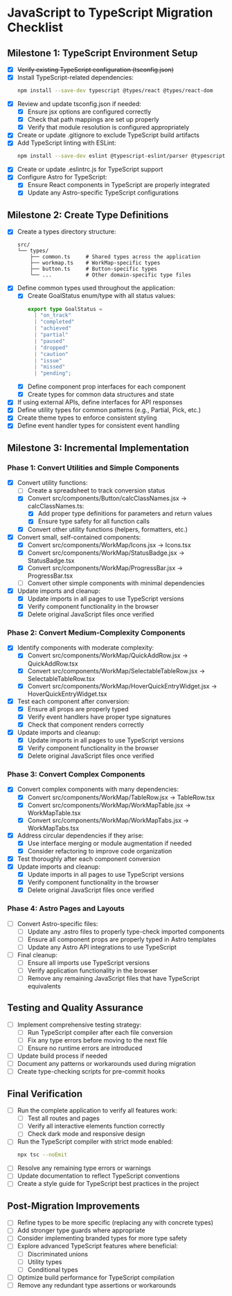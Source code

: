 # JavaScript to TypeScript Migration Checklist

## Milestone 1: TypeScript Environment Setup

- [x] ~~Verify existing TypeScript configuration (tsconfig.json)~~
- [x] Install TypeScript-related dependencies:
  ```bash
  npm install --save-dev typescript @types/react @types/react-dom
  ```
- [x] Review and update tsconfig.json if needed:
  - [x] Ensure jsx options are configured correctly
  - [x] Check that path mappings are set up properly
  - [x] Verify that module resolution is configured appropriately
- [x] Create or update .gitignore to exclude TypeScript build artifacts
- [x] Add TypeScript linting with ESLint:
  ```bash
  npm install --save-dev eslint @typescript-eslint/parser @typescript-eslint/eslint-plugin
  ```
- [x] Create or update .eslintrc.js for TypeScript support
- [x] Configure Astro for TypeScript:
  - [x] Ensure React components in TypeScript are properly integrated
  - [x] Update any Astro-specific TypeScript configurations

## Milestone 2: Create Type Definitions

- [x] Create a types directory structure:
  ```
  src/
  └── types/
      ├── common.ts     # Shared types across the application
      ├── workmap.ts    # WorkMap-specific types
      ├── button.ts     # Button-specific types
      └── ...           # Other domain-specific type files
  ```
- [x] Define common types used throughout the application:
  - [x] Create GoalStatus enum/type with all status values:
    ```typescript
    export type GoalStatus =
      | "on_track"
      | "completed"
      | "achieved"
      | "partial"
      | "paused"
      | "dropped"
      | "caution"
      | "issue"
      | "missed"
      | "pending";
    ```
  - [x] Define component prop interfaces for each component
  - [x] Create types for common data structures and state
- [x] If using external APIs, define interfaces for API responses
- [x] Define utility types for common patterns (e.g., Partial, Pick, etc.)
- [x] Create theme types to enforce consistent styling
- [x] Define event handler types for consistent event handling

## Milestone 3: Incremental Implementation

### Phase 1: Convert Utilities and Simple Components

- [x] Convert utility functions:
  - [ ] Create a spreadsheet to track conversion status
  - [x] Convert src/components/Button/calcClassNames.jsx → calcClassNames.ts:
    - [x] Add proper type definitions for parameters and return values
    - [x] Ensure type safety for all function calls
  - [x] Convert other utility functions (helpers, formatters, etc.)
- [x] Convert small, self-contained components:
  - [x] Convert src/components/WorkMap/Icons.jsx → Icons.tsx
  - [x] Convert src/components/WorkMap/StatusBadge.jsx → StatusBadge.tsx
  - [x] Convert src/components/WorkMap/ProgressBar.jsx → ProgressBar.tsx
  - [ ] Convert other simple components with minimal dependencies
- [x] Update imports and cleanup:
  - [x] Update imports in all pages to use TypeScript versions
  - [x] Verify component functionality in the browser
  - [x] Delete original JavaScript files once verified

### Phase 2: Convert Medium-Complexity Components

- [x] Identify components with moderate complexity:
  - [x] Convert src/components/WorkMap/QuickAddRow.jsx → QuickAddRow.tsx
  - [x] Convert src/components/WorkMap/SelectableTableRow.jsx → SelectableTableRow.tsx
  - [x] Convert src/components/WorkMap/HoverQuickEntryWidget.jsx → HoverQuickEntryWidget.tsx
- [x] Test each component after conversion:
  - [x] Ensure all props are properly typed
  - [x] Verify event handlers have proper type signatures
  - [x] Check that component renders correctly
- [x] Update imports and cleanup:
  - [x] Update imports in all pages to use TypeScript versions
  - [x] Verify component functionality in the browser
  - [x] Delete original JavaScript files once verified

### Phase 3: Convert Complex Components

- [x] Convert complex components with many dependencies:
  - [x] Convert src/components/WorkMap/TableRow.jsx → TableRow.tsx
  - [x] Convert src/components/WorkMap/WorkMapTable.jsx → WorkMapTable.tsx
  - [x] Convert src/components/WorkMap/WorkMapTabs.jsx → WorkMapTabs.tsx
- [x] Address circular dependencies if they arise:
  - [x] Use interface merging or module augmentation if needed
  - [x] Consider refactoring to improve code organization
- [x] Test thoroughly after each component conversion
- [x] Update imports and cleanup:
  - [x] Update imports in all pages to use TypeScript versions
  - [x] Verify component functionality in the browser
  - [x] Delete original JavaScript files once verified

### Phase 4: Astro Pages and Layouts

- [ ] Convert Astro-specific files:
  - [ ] Update any .astro files to properly type-check imported components
  - [ ] Ensure all component props are properly typed in Astro templates
  - [ ] Update any Astro API integrations to use TypeScript
- [ ] Final cleanup:
  - [ ] Ensure all imports use TypeScript versions
  - [ ] Verify application functionality in the browser
  - [ ] Remove any remaining JavaScript files that have TypeScript equivalents

## Testing and Quality Assurance

- [ ] Implement comprehensive testing strategy:
  - [ ] Run TypeScript compiler after each file conversion
  - [ ] Fix any type errors before moving to the next file
  - [ ] Ensure no runtime errors are introduced
- [ ] Update build process if needed
- [ ] Document any patterns or workarounds used during migration
- [ ] Create type-checking scripts for pre-commit hooks

## Final Verification

- [ ] Run the complete application to verify all features work:
  - [ ] Test all routes and pages
  - [ ] Verify all interactive elements function correctly
  - [ ] Check dark mode and responsive design
- [ ] Run the TypeScript compiler with strict mode enabled:
  ```bash
  npx tsc --noEmit
  ```
- [ ] Resolve any remaining type errors or warnings
- [ ] Update documentation to reflect TypeScript conventions
- [ ] Create a style guide for TypeScript best practices in the project

## Post-Migration Improvements

- [ ] Refine types to be more specific (replacing any with concrete types)
- [ ] Add stronger type guards where appropriate
- [ ] Consider implementing branded types for more type safety
- [ ] Explore advanced TypeScript features where beneficial:
  - [ ] Discriminated unions
  - [ ] Utility types
  - [ ] Conditional types
- [ ] Optimize build performance for TypeScript compilation
- [ ] Remove any redundant type assertions or workarounds
